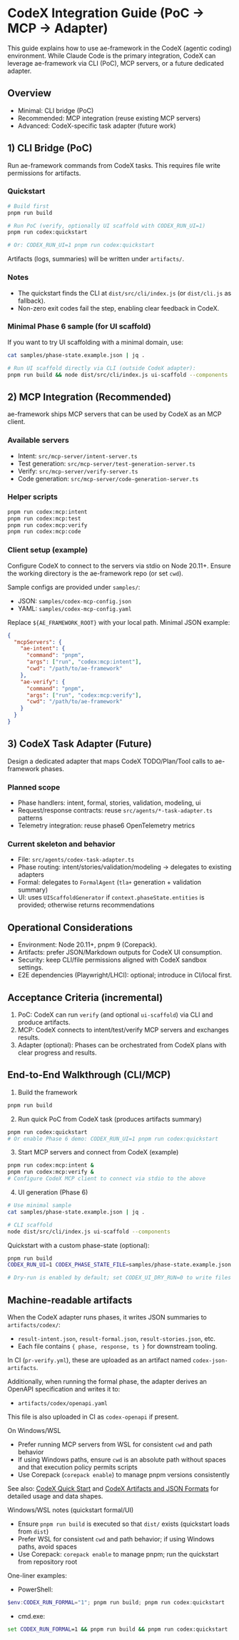 # CodeX Integration Guide (PoC → MCP → Adapter)

This guide explains how to use ae-framework in the CodeX (agentic coding) environment. While Claude Code is the primary integration, CodeX can leverage ae-framework via CLI (PoC), MCP servers, or a future dedicated adapter.

## Overview

- Minimal: CLI bridge (PoC)
- Recommended: MCP integration (reuse existing MCP servers)
- Advanced: CodeX-specific task adapter (future work)

## 1) CLI Bridge (PoC)

Run ae-framework commands from CodeX tasks. This requires file write permissions for artifacts.

### Quickstart

```bash
# Build first
pnpm run build

# Run PoC (verify, optionally UI scaffold with CODEX_RUN_UI=1)
pnpm run codex:quickstart

# Or: CODEX_RUN_UI=1 pnpm run codex:quickstart
```

Artifacts (logs, summaries) will be written under `artifacts/`.

### Notes
- The quickstart finds the CLI at `dist/src/cli/index.js` (or `dist/cli.js` as fallback).
- Non-zero exit codes fail the step, enabling clear feedback in CodeX.

### Minimal Phase 6 sample (for UI scaffold)

If you want to try UI scaffolding with a minimal domain, use:

```bash
cat samples/phase-state.example.json | jq .

# Run UI scaffold directly via CLI (outside CodeX adapter):
pnpm run build && node dist/src/cli/index.js ui-scaffold --components
```

## 2) MCP Integration (Recommended)

ae-framework ships MCP servers that can be used by CodeX as an MCP client.

### Available servers
- Intent: `src/mcp-server/intent-server.ts`
- Test generation: `src/mcp-server/test-generation-server.ts`
- Verify: `src/mcp-server/verify-server.ts`
- Code generation: `src/mcp-server/code-generation-server.ts`

### Helper scripts

```bash
pnpm run codex:mcp:intent
pnpm run codex:mcp:test
pnpm run codex:mcp:verify
pnpm run codex:mcp:code
```

### Client setup (example)
Configure CodeX to connect to the servers via stdio on Node 20.11+. Ensure the working directory is the ae-framework repo (or set `cwd`).

Sample configs are provided under `samples/`:

- JSON: `samples/codex-mcp-config.json`
- YAML: `samples/codex-mcp-config.yaml`

Replace `${AE_FRAMEWORK_ROOT}` with your local path. Minimal JSON example:

```json
{
  "mcpServers": {
    "ae-intent": {
      "command": "pnpm",
      "args": ["run", "codex:mcp:intent"],
      "cwd": "/path/to/ae-framework"
    },
    "ae-verify": {
      "command": "pnpm",
      "args": ["run", "codex:mcp:verify"],
      "cwd": "/path/to/ae-framework"
    }
  }
}
```

## 3) CodeX Task Adapter (Future)

Design a dedicated adapter that maps CodeX TODO/Plan/Tool calls to ae-framework phases.

### Planned scope
- Phase handlers: intent, formal, stories, validation, modeling, ui
- Request/response contracts: reuse `src/agents/*-task-adapter.ts` patterns
- Telemetry integration: reuse phase6 OpenTelemetry metrics

### Current skeleton and behavior
- File: `src/agents/codex-task-adapter.ts`
- Phase routing: intent/stories/validation/modeling → delegates to existing adapters
- Formal: delegates to `FormalAgent` (`tla+` generation + validation summary)
- UI: uses `UIScaffoldGenerator` if `context.phaseState.entities` is provided; otherwise returns recommendations

## Operational Considerations

- Environment: Node 20.11+, pnpm 9 (Corepack).
- Artifacts: prefer JSON/Markdown outputs for CodeX UI consumption.
- Security: keep CLI/file permissions aligned with CodeX sandbox settings.
- E2E dependencies (Playwright/LHCI): optional; introduce in CI/local first.

## Acceptance Criteria (incremental)

1) PoC: CodeX can run `verify` (and optional `ui-scaffold`) via CLI and produce artifacts.
2) MCP: CodeX connects to intent/test/verify MCP servers and exchanges results.
3) Adapter (optional): Phases can be orchestrated from CodeX plans with clear progress and results.

## End-to-End Walkthrough (CLI/MCP)

1. Build the framework
```bash
pnpm run build
```

2. Run quick PoC from CodeX task (produces artifacts summary)
```bash
pnpm run codex:quickstart
# Or enable Phase 6 demo: CODEX_RUN_UI=1 pnpm run codex:quickstart
```

3. Start MCP servers and connect from CodeX (example)
```bash
pnpm run codex:mcp:intent &
pnpm run codex:mcp:verify &
# Configure CodeX MCP client to connect via stdio to the above
```

4. UI generation (Phase 6)
```bash
# Use minimal sample
cat samples/phase-state.example.json | jq .

# CLI scaffold
node dist/src/cli/index.js ui-scaffold --components
```

Quickstart with a custom phase-state (optional):

```bash
pnpm run build
CODEX_RUN_UI=1 CODEX_PHASE_STATE_FILE=samples/phase-state.example.json pnpm run codex:quickstart

# Dry-run is enabled by default; set CODEX_UI_DRY_RUN=0 to write files
```

## Machine-readable artifacts

When the CodeX adapter runs phases, it writes JSON summaries to `artifacts/codex/`:

- `result-intent.json`, `result-formal.json`, `result-stories.json`, etc.
- Each file contains `{ phase, response, ts }` for downstream tooling.

In CI (`pr-verify.yml`), these are uploaded as an artifact named `codex-json-artifacts`.

Additionally, when running the formal phase, the adapter derives an OpenAPI specification and writes it to:

- `artifacts/codex/openapi.yaml`

This file is also uploaded in CI as `codex-openapi` if present.

On Windows/WSL
- Prefer running MCP servers from WSL for consistent `cwd` and path behavior
- If using Windows paths, ensure `cwd` is an absolute path without spaces and that execution policy permits scripts
- Use Corepack (`corepack enable`) to manage pnpm versions consistently

See also: [CodeX Quick Start](./QUICK-START-CODEX.md) and [CodeX Artifacts and JSON Formats](./CODEX-ARTIFACTS.md) for detailed usage and data shapes.


Windows/WSL notes (quickstart formal/UI)
- Ensure `pnpm run build` is executed so that `dist/` exists (quickstart loads from `dist`)
- Prefer WSL for consistent `cwd` and path behavior; if using Windows paths, avoid spaces
- Use Corepack: `corepack enable` to manage pnpm; run the quickstart from repository root

One-liner examples:
- PowerShell:
```powershell
$env:CODEX_RUN_FORMAL="1"; pnpm run build; pnpm run codex:quickstart
```
- cmd.exe:
```bat
set CODEX_RUN_FORMAL=1 && pnpm run build && pnpm run codex:quickstart
```
